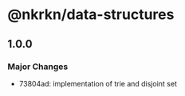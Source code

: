# @nkrkn/data-structures

## 1.0.0

### Major Changes

- 73804ad: implementation of trie and disjoint set
